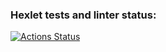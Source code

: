### Hexlet tests and linter status:
[![Actions Status](https://github.com/susemaa/frontend-project-46/workflows/hexlet-check/badge.svg)](https://github.com/susemaa/frontend-project-46/actions)